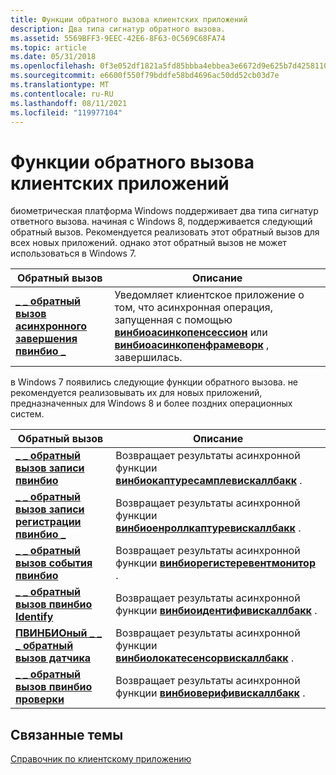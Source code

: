 ```yaml
---
title: Функции обратного вызова клиентских приложений
description: Два типа сигнатур обратного вызова.
ms.assetid: 5569BFF3-9EEC-42E6-8F63-0C569C68FA74
ms.topic: article
ms.date: 05/31/2018
ms.openlocfilehash: 0f3e052df1821a5fd85bbba4ebbea3e6672d9e625b7d4258110fb19a5c234f4c
ms.sourcegitcommit: e6600f550f79bddfe58bd4696ac50dd52cb03d7e
ms.translationtype: MT
ms.contentlocale: ru-RU
ms.lasthandoff: 08/11/2021
ms.locfileid: "119977104"
---
```

# <a name="client-application-callback-functions"></a>Функции обратного вызова клиентских приложений

биометрическая платформа Windows поддерживает два типа сигнатур ответного вызова. начиная с Windows 8, поддерживается следующий обратный вызов. Рекомендуется реализовать этот обратный вызов для всех новых приложений. однако этот обратный вызов не может использоваться в Windows 7.



| Обратный вызов                                                                                     | Описание                                                                                                                                                                                                                        |
|----------------------------------------------------------------------------------------------|------------------------------------------------------------------------------------------------------------------------------------------------------------------------------------------------------------------------------------|
| [**\_ \_ обратный вызов асинхронного завершения пвинбио \_**](/windows/desktop/api/Winbio/nc-winbio-pwinbio_async_completion_callback)<br/> | Уведомляет клиентское приложение о том, что асинхронная операция, запущенная с помощью [**винбиоасинкопенсессион**](/windows/desktop/api/Winbio/nf-winbio-winbioasyncopensession) или [**винбиоасинкопенфрамеворк**](/windows/desktop/api/Winbio/nf-winbio-winbioasyncopenframework) , завершилась.<br/> |



 

в Windows 7 появились следующие функции обратного вызова. не рекомендуется реализовывать их для новых приложений, предназначенных для Windows 8 и более поздних операционных систем.



| Обратный вызов                                                                                 | Описание                                                                                                                           |
|------------------------------------------------------------------------------------------|---------------------------------------------------------------------------------------------------------------------------------------|
| [**\_ \_ обратный вызов записи пвинбио**](/windows/desktop/api/Winbio/nc-winbio-pwinbio_capture_callback)<br/>                | Возвращает результаты асинхронной функции [**винбиокаптуресамплевискаллбакк**](/windows/desktop/api/Winbio/nf-winbio-winbiocapturesamplewithcallback) .<br/> |
| [**\_ \_ обратный вызов записи регистрации пвинбио \_**](/windows/desktop/api/Winbio/nc-winbio-pwinbio_enroll_capture_callback)<br/> | Возвращает результаты асинхронной функции [**винбиоенроллкаптуревискаллбакк**](/windows/desktop/api/Winbio/nf-winbio-winbioenrollcapturewithcallback) .<br/> |
| [**\_ \_ обратный вызов события пвинбио**](/windows/desktop/api/Winbio/nc-winbio-pwinbio_event_callback)<br/>                    | Возвращает результаты асинхронной функции [**винбиорегистеревентмонитор**](/windows/desktop/api/Winbio/nf-winbio-winbioregistereventmonitor) .<br/>           |
| [**\_ \_ обратный вызов пвинбио Identify**](/windows/desktop/api/Winbio/nc-winbio-pwinbio_identify_callback)<br/>              | Возвращает результаты асинхронной функции [**винбиоидентифивискаллбакк**](/windows/desktop/api/Winbio/nf-winbio-winbioidentifywithcallback) .<br/>           |
| [**ПВИНБИОный \_ \_ \_ обратный вызов датчика**](/windows/desktop/api/Winbio/nc-winbio-pwinbio_locate_sensor_callback)<br/>   | Возвращает результаты асинхронной функции [**винбиолокатесенсорвискаллбакк**](/windows/desktop/api/Winbio/nf-winbio-winbiolocatesensorwithcallback) .<br/>   |
| [**\_ \_ обратный вызов пвинбио проверки**](/windows/desktop/api/Winbio/nc-winbio-pwinbio_verify_callback)<br/>                  | Возвращает результаты асинхронной функции [**винбиоверифивискаллбакк**](/windows/desktop/api/Winbio/nf-winbio-winbioverifywithcallback) .<br/>               |



 

## <a name="related-topics"></a>Связанные темы

<dl> <dt>

[Справочник по клиентскому приложению](client-application-reference.md)
</dt> </dl>

 

 





